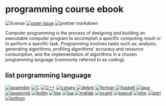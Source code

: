 # programming course ebook

![license](https://img.shields.io/github/license/bellshade/programmingCourse?style=for-the-badge)
[![open issue](https://img.shields.io/github/issues/bellshade/programmingCourse?style=for-the-badge)](https://github.com/bellshade/programmingCourse/issues)
![prettier markdown](https://img.shields.io/github/workflow/status/bellshade/programmingCourse/prettier%20markdown?label=prettier%20markdown&style=for-the-badge)

Computer programming is the process of designing and building an executable computer program to accomplish a specific computing result or to perform a specific task. Programming involves tasks such as: analysis, generating algorithms, profiling algorithms' accuracy and resource consumption, and the implementation of algorithms in a chosen programming language (commonly referred to as coding).

## list porgramming language

[![assembly](https://img.shields.io/badge/Assembly-0097e6?style=for-the-badge&logo=assembly&logoColor=white)](./assembly.md)
[![C](https://img.shields.io/badge/C_programming-e1b12c?style=for-the-badge&logo=C&logoColor=white)](./C.md)
[![C++](https://img.shields.io/badge/C++_programming-8c7ae6?style=for-the-badge&logo=C%2B%2B&logoColor=white)](./cppList.md)
[![csharp](https://img.shields.io/badge/C_sharp-192a56?style=for-the-badge&logo=C-sharp&logoColor=white)](./C_sharp.md)
[![delphi](https://img.shields.io/badge/delphi-0097e6?style=for-the-badge&logo=delphi&logoColor=white)](./delphi.md)
[![fortran](https://img.shields.io/badge/fortran-dcdde1?style=for-the-badge&logo=Fortran&logoColor=black)](./fortran.md)
[![haskell](https://img.shields.io/badge/haskell-f368e0?style=for-the-badge&logo=haskell&logoColor=white)](./haskell.md)
[![java](https://img.shields.io/badge/java-ff9f43?style=for-the-badge&logo=java&logoColor=white)](./java.md)
[![javascript](https://img.shields.io/badge/javascript-ee5253?style=for-the-badge&logo=javascript&logoColor=white)](./javascript.md)
[![kotlin](https://img.shields.io/badge/kotlin-0abde3?style=for-the-badge&logo=kotlin&logoColor=white)](./kotlin.md)
[![lisp](https://img.shields.io/badge/lisp_programming-10ac84?style=for-the-badge&logo=Lisp&logoColor=white)](./lisp.md)
[![lua](https://img.shields.io/badge/lua-01a3a4?style=for-the-badge&logo=lua&logoColor=white)](./lua.md)
[![matlab](https://img.shields.io/badge/matlab-2e86de?style=for-the-badge&logo=Matlab&logoColor=white)](./matlab.md)
[![ocaml](https://img.shields.io/badge/ocaml-341f97?style=for-the-badge&logo=ocaml&logoColor=white)](./ocaml.md)
[![pascal](https://img.shields.io/badge/pascal-8395a7?style=for-the-badge&logo=Pascal&logoColor=white)](./pascal.md)
[![php](https://img.shields.io/badge/php-222f3e?style=for-the-badge&logo=PHP&logoColor=white)](./php)
[![perl](https://img.shields.io/badge/perl-00b894?style=for-the-badge&logo=perl&logoColor=white)](./perl.md)
[![python](https://img.shields.io/badge/python-00cec9?style=for-the-badge&logo=python&logoColor=white)](./python.md)
